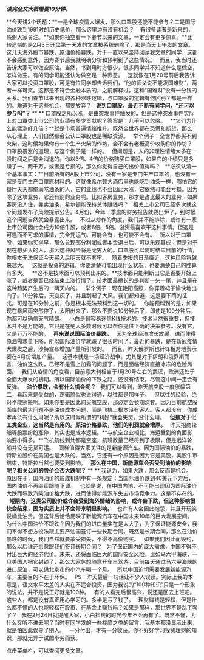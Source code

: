 ***读完全文大概需要10分钟。***  
  
**今天讲2个话题：**一是全球疫情大爆发，那么口罩股还能不能参与？二是国际油价跌到1991时的历史低价，那么这里边有没有机会？ 
 
有很多读者是新来的，感谢大家关注。**如果你抽空看一下春节以来的文章，一定会有更多惊喜。**比较遗憾的是2月3日开盘第一天发的文章被系统删除了，那是当天上午发的文章。
 
这几天海外股市暴跌，原油价格暴跌，对于一直以来坚持阅读我文章的同学，这都不会感到意外，因为春节后我就明确分析和预判到了这些情况。
 
而且，我当时还告诉大家可以做空原油。当然，书到用时方恨少，很多同学并不知道什么是做空，怎样做空。有的同学可能还认为做空是一种罪恶。
 
这就像在1月20号前后我告诉大家可以投资口罩股，可是有位同学却告诉我们，“他的师父说不能发国难财”，两者一样可笑。这都是不符合金融本质的，之前解释过，这和“国难财”没有一分钱的关系。我们春节以来出现的各种涨跌逻辑，与口罩股的逻辑有何区别？都是一样的。难道对于这些机会，都要放弃？
 
**说到口罩股，最近不断有同学问，“还可以参与吗”？**
** **
口罩股之所以涨，是由突发事件触发的。但是这种突发事件实际上对口罩类上市公司的业绩有多少贡献呢？答案是：几乎可以忽略。
 
**它们为什么能猛涨好几倍？**就是市场普遍情绪推升。既然全世界都在恐慌和断货，那么从心理上，人们自然都会公认口罩股也是稀缺资源。
 
举个例子：全世界都买不到火柴，这时候如果你有一个生产火柴的作坊，会不会有老板高价收购你的作坊？
 
口罩股暴涨的道理，与这个例子是一样的。
 
但问题是，人的非理性情绪大多在一段时间之后是会消退的。你以3倍、4倍的价格购买口罩股，如果它的业绩只是多赚了一、两千万，或者是亏损的，那么你觉得自己的出价值得吗？
 
**必须认清一个基本事实：**目前所有的A股上市公司，没有一家是专门生产口罩的，也没有一家是专门生产口罩原材料的。这就像希尔顿大酒店里也能吃到油条一样，哪怕它的餐厅天天都挤满吃油条的人，它的业绩也不会因此大涨，它依然可能会亏损。因为除了这块业务，它还有别的业务呢。比如客房业务，那才是占比最大的业务，如果客房没人住，靠卖油条，希尔顿能保持总体赚钱吗？
 
相关上市公司已经多次就这个问题发布了风险提示公告。4月份，今年一季度的财务报告就要出炉了，到时候这个问题自然就会暴露出来。
 
不过从炒作的角度，我们并不能排除，或许有一家上市公司因此会成为10倍牛股，或者6倍、5倍。游资最喜欢干这种事情。但这是可遇而不可求的事情，完全凭运气。可能会有，也可能不会有。
 
所以对于口罩股，如果你买得早，那么兑现部分利润或者本金退出后，可以乐观其成；但是对于现在想买入的人，那么这种风险将是无穷大的。口罩股可以随时结束目前的行情，你根本无法保证今天买入后明天就不套牢。
 
随着季报的日渐临近，这种风险将越来越大。
 
这就是投资的逻辑，你要清楚可能出现什么状况，也要清楚自己的胜算有多大。
 
**这不是技术面可以预判出来的。**技术面只能判断出它是否要开始上涨了，或者是否已经结束上涨行情了。技术面最擅长的是判断一头一尾，并且是在这种趋势产生后的一两天内的。
 
举个例子：现在艳阳高照，你穿着裙子愉快地出门了。10分钟后，天变灰了，并且刮起了大风。我们都知道，这是要下雨的征兆。可是在10分钟之前，你是根本无法预料到这一切的。
 
你能预料到的是，如果现在暴风雨突然停了，太阳出来了，那么不要说10分钟后了，即使是100分钟后，你都可以确信天气晴朗。
 
小白是最容易迷信K线技术的。技术当然很重要，但技术并不是万能的。它只是在绝大多数时候可以帮你提供正确的决策参考。没有它，又是万万不能的。
 
**再来说说国际油价暴跌。**
 
因为全球经济增长放缓，进而使得原油需求量下降，所以国际油价早就跌了很长时间了。最近的暴跌，是在新冠疫情大爆发之后，沙特宣布增加产量所引发的。
 
而且，昨天俄罗斯也针锋相对地表示要在4月份增加产量。
 
这基本就是一场经济战争。尤其是对于伊朗和俄罗斯而言，油价这么跌，已经不是雪上加霜的问题了，而是面临经济直接冰冻的危险局面。
 
我们从疫情的角度看，目前意大利相当于1月20号左右的武汉，欧洲还处于全面大爆发的初期。所以国际油价的下跌之路，还没有结束。尽管这中间一定会有反弹。
 
**油价暴跌，会有什么机会呢？**
 
我们可以看到，昨天航空股一度涨幅第二，看起来是受益的，逻辑貌似也说得通，以往都是那样子。
 
但以往的经验，绝对不能照搬啊。如果你要是因此购买航空股，那必定会长期深套。因为目前航空股面临的最大问题不是油价成本问题，而是飞机上根本没有客人。客人都没有，你成本再低有什么用呢？所以这时候所谓的“利好”就会失灵，没什么用。
 
**但是对于化工类企业，这当然是有用的。原油价格暴跌，他们的利润就会增厚。**
 
昨天招商轮船等股票纷纷涨停，其实也是成本逻辑。**与航空企业相比，海运受到的负面影响要小得多。**飞机航线到处都是空座，航班数量已经将到了极限，但是远洋轮船并没有无货可运。
 
同样值得大家关注的是新能源汽车。因为国际油价的暴跌，特斯拉股价在美国也是大跌的。当然，它还有一个原因是因为它是美股，美股牛市结束，特斯拉当然也要受到影响。
 
**那么在中国，新能源车会否受到油价的影响呢？相关公司的股价会否大跌呢？**
** **
我认为，如果大跌，那么反而是机会。
 
原因在于，国内油价的形成机制中有一条规定：当国际油价跌到40美元下方后，国内油价不再继续跟随下调。
 
也就是说，在中国内地，不可能出现因为国际油价大跌而导致汽柴油价格大跌，进而使得新能源车失去市场竞争力。这是不存在的。
 
**短期内，这类公司股价或许会受到海外情绪的影响，或许会下跌，但这种影响很快会结束，因为实质上并不会带来明显影响。**
 
也许有人会因此抱怨，并且开玩笑说桶比油贵。但这背后恰恰反映了新能源汽车在中国未来10年的巨大发展空间。
 
为什么中国油价不跟跌？因为我们的进口量实在是太大了，为了保证能源安全，我们不得不想方设法跟主要产油国签订一些长期合同。既然是长期合同，那么在油价暴跌的时候，我们自然就要蒙受损失，不得不高价购买。
 
如果我们因此而毁约，那么以后谁还愿意跟我们签订长期合同？
 
为了保证国内的庞大需求，中国不得不付出巨大的经济代价。未来，还将面临巨大的国际安全风险。比如马六甲海峡，一旦美国人把它封锁了，那么大家休想随意开车自驾游。目前每天通过马六甲海峡的进口原油，可以供北京市的小汽车喝一个月。
 
所以中国迫切需要发展新能源汽车，主要目的不在于环保。
 
PS：昨天最后一句话让不少人误读。实际上我的本意是，语文水平太差的人实在不适合投资，因为我说的“100种知识”只是一个形象的说法，并不是说正好就是100种。
 
有的人看完后很高兴，说还是回去上班吧。这些人，都是没有真正用心学习的。多半是亏了钱了。
 
理财赚钱是轻松，但是什么都不懂的人也能轻松在股市、在基金上赚钱吗？如果是那样，那世界不是乱了套了？
 
我在2月24日就提醒大家，小白捡钱的时光今年不会再有了。既然不懂，为什么又听不进去呢？当时有同学发的一些抄底之类的留言，我基本都没显示出来，就是怕因此误导了别人。
 
一分付出，才有一分收获。你不好好学习投资理财的知识，那就无异于试图不劳而获。
  
点击菜单栏，可以查阅更多文章。